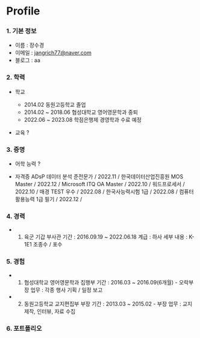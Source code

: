 # Profile


### 1. 기본 정보

- 이름 : 장수경
- 이메일 : jangrich77@naver.com
- 블로그 : aa


### 2. 학력
 
 - 학교
   - 2014.02 동원고등학교 졸업
   - 2014.02 ~ 2018.06 협성대학교 영어영문학과 중퇴
   - 2022.06 ~ 2023.08 학점은행제 경영학과 수료 예정

 - 교육
 ?

 ### 3. 증명
  - 어학 능력
  ?

  - 자격증
  ADsP 데이터 분석 준전문가 / 2022.11 / 한국데이터산업진흥원
  MOS Master / 2022.12 / Microsoft
  ITQ OA Master / 2022.10 /
  워드프로세서 / 2022.10 /
  매경 TEST 우수 / 2022.08 /
  한국사능력시험 1급 / 2022.08 /
  컴퓨터활용능력 1급 필기 / 2022.12 /


### 4. 경력
 - 1. 육군 기갑 부사관
  기간 : 2016.09.19 ~ 2022.06.18
  계급 : 하사
  세부 내용 : K-1E1 조종수 / 포수

### 5. 경험
 - 1. 협성대학교 영어영문학과 집행부
 기간 : 2016.03 ~ 2016.09(6개월) - 오락부장
 업무 : 각종 행사 기획 / 일정 보고

 - 2. 동원고등학교 교지편집부 부장
 기간 : 2013.03 ~ 2015.02 - 부장
 업무 : 교지 제작, 인터뷰, 자료 수집

### 6. 포트폴리오
